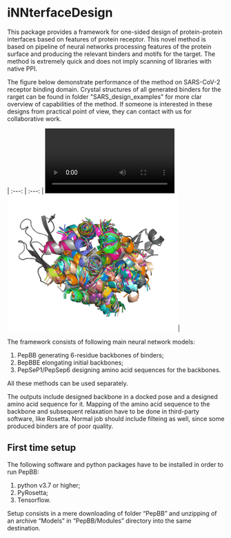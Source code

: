 # iNNterfaceDesign
This package provides a framework for one-sided design of protein-protein interfaces based on features of protein receptor. This novel method is based on pipeline of neural networks processing features of the protein surface and producing the relevant binders and motifs for the target. The method is extremely quick and does not imply scanning of libraries with native PPI. 

The figure below demonstrate performance of the method on SARS-CoV-2 receptor binding domain. Crystal structures of all generated binders for the rarget can be found in folder "SARS_design_examples" for more clar overview of capabilities of the method. If someone is interested in these designs from practical point of view, they can contact with us for collaborative work.

|     :---:      |     :---:      |
<video src="gif/11.mp4" controls="controls">
  </video>
![capture](gif/1l6x_bb.gif)|

The framework consists of following main neural network models:
1) PepBB generating 6-residue backbones of binders;
2) BepBBE elongating initial backbones;
3) PepSeP1/PepSep6 designing amino acid sequences for the backbones.

All these methods can be used separately.

The outputs include designed backbone in a docked pose and a designed amino acid sequence for it. Mapping of the amino acid sequence to the backbone and subsequent relaxation have to be done in third-party software, like Rosetta. Normal job should include filteing as well, since some produced binders are of poor quality.

## First time setup ##

The following software and python packages have to be installed  in order to run PepBB:
1. python v3.7 or higher;
2. PyRosetta;
3. Tensorflow.

Setup consists in a mere downloading of folder “PepBB” and unzipping of an archive “Models” in “PepBB/Modules” directory into the same destination.
